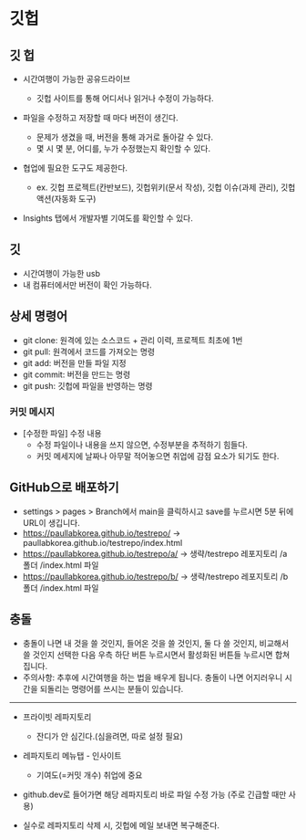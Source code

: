 # 깃헙
## 깃 헙
- 시간여행이 가능한 공유드라이브
    - 깃헙 사이트를 통해 어디서나 읽거나 수정이 가능하다.

- 파일을 수정하고 저장할 때 마다 버전이 생긴다.
    - 문제가 생겼을 때, 버전을 통해 과거로 돌아갈 수 있다.
    - 몇 시 몇 분, 어디를, 누가 수정했는지 확인할 수 있다.
- 협업에 필요한 도구도 제공한다. 
    - ex. 깃헙 프로젝트(칸반보드), 깃헙위키(문서 작성), 깃헙 이슈(과제 관리), 깃헙 액션(자동화 도구)
- Insights 탭에서 개발자별 기여도를 확인할 수 있다.

## 깃
- 시간여행이 가능한 usb
- 내 컴퓨터에서만 버전이 확인 가능하다.

## 상세 명령어
- git clone: 원격에 있는 소스코드 + 관리 이력, 프로젝트 최초에 1번
- git pull: 원격에서 코드를 가져오는 명령
- git add: 버전을 만들 파일 지정
- git commit: 버전을 만드는 명령
- git push: 깃헙에 파일을 반영하는 명령

### 커밋 메시지
- [수정한 파일] 수정 내용
    - 수정 파일이나 내용을 쓰지 않으면, 수정부분을 추적하기 힘들다.
    - 커밋 메세지에 날짜나 아무말 적어놓으면 취업에 감점 요소가 되기도 한다.

## GitHub으로 배포하기
- settings > pages > Branch에서 main을 클릭하시고 save를 누르시면 5분 뒤에 URL이 생깁니다.
- https://paullabkorea.github.io/testrepo/ -> paullabkorea.github.io/testrepo/index.html
- https://paullabkorea.github.io/testrepo/a/ -> 생략/testrepo 레포지토리 /a 폴더 /index.html 파일
- https://paullabkorea.github.io/testrepo/b/ -> 생략/testrepo 레포지토리 /b 폴더 /index.html 파일

## 충돌
- 충돌이 나면 내 것을 쓸 것인지, 들어온 것을 쓸 것인지, 둘 다 쓸 것인지, 비교해서 쓸 것인지 선택한 다음 우측 하단 버튼 누르시면서 활성화된 버튼들 누르시면 합쳐집니다.
- 주의사항: 추후에 시간여행을 하는 법을 배우게 됩니다. 충돌이 나면 어지러우니 시간을 되돌리는 명령어를 쓰시는 분들이 있습니다.

---
- 프라이빗 레파지토리
    - 잔디가 안 심긴다.(심을려면, 따로 설정 필요)
- 레파지토리 메뉴탭 - 인사이트
    - 기여도(=커밋 개수) 취업에 중요

- github.dev로 들어가면 해당 레파지토리 바로 파일 수정 가능 (주로 긴급할 때만 사용)

- 실수로 레파지토리 삭제 시, 깃헙에 메일 보내면 복구해준다.